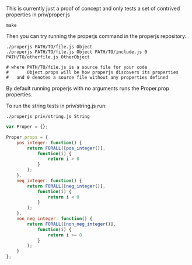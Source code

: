 This is currently just a proof of concept and only tests a set of
contrived properties in priv/proper.js

    make

Then you can try running the properjs command in the properjs repository:

    ./properjs PATH/TO/file.js Object
    ./properjs PATH/TO/file.js Object PATH/TO/include.js 0 PATH/TO/otherfile.js OtherObject

    # where PATH/TO/file.js is a source file for your code
    #       Object.props will be how properjs discovers its properties
    #   and 0 denotes a source file without any properties defined

By default running properjs with no arguments runs the Proper.prop
properties.

To run the string tests in priv/string.js run:

    ./properjs priv/string.js String

```javascript
var Proper = {};

Proper.props = {
    pos_integer: function() {
        return FORALL([pos_integer()],
            function(i) {
                return i > 0
            }
        );
    },
    neg_integer: function() {
        return FORALL([neg_integer()],
            function(i) {
                return i < 0
            }
        );
    },
    non_neg_integer: function() {
        return FORALL([non_neg_integer()],
            function(i) {
                return i >= 0
            }
        );
    }
};
```
